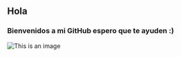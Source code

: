 ## Hola 
### Bienvenidos a mi GitHub espero que te ayuden :)
![This is an image](https://myoctocat.com/assets/images/base-octocat.svg)
